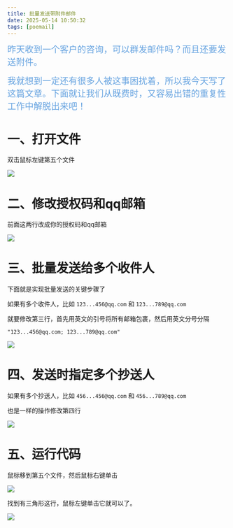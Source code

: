 ```yaml
---
title: 批量发送带附件邮件
date: 2025-05-14 10:50:32
tags: [poemail]
---
```


<span style="font-size:20px;"><span style="color:#66a3e0;">昨天收到一个客户的咨询，可以群发邮件吗？而且还要发送附件。 </span></span>

<span style="font-size:20px;"><span style="color:#66a3e0;">我就想到一定还有很多人被这事困扰着，所以我今天写了这篇文章。下面就让我们从既费时，又容易出错的重复性工作中解脱出来吧！ </span></span>


#  一、打开文件
双击鼠标左键第五个文件

![](https://raw.gitcode.com/yaaakaaang/pic/raw/main/1747191490267.jpg)

#  二、修改授权码和qq邮箱

前面这两行改成你的授权码和qq邮箱

![](https://raw.gitcode.com/yaaakaaang/pic/raw/main/1747191574272.jpg)

#  三、批量发送给多个收件人

下面就是实现批量发送的关键步骤了

如果有多个收件人，比如 `123...456@qq.com` 和 `123...789@qq.com`

就要修改第三行，首先用英文的引号将所有邮箱包裹，然后用英文分号分隔

`"123...456@qq.com; 123...789@qq.com"`

![](https://raw.gitcode.com/yaaakaaang/pic/raw/main/1747192704157.jpg)

#  四、发送时指定多个抄送人

如果有多个抄送人，比如 `456...456@qq.com` 和 `456...789@qq.com`

也是一样的操作修改第四行

![](https://raw.gitcode.com/yaaakaaang/pic/raw/main/1747192940607.png)

#  五、运行代码

鼠标移到第五个文件，然后鼠标右键单击

![](https://raw.gitcode.com/yaaakaaang/pic/raw/main/1747193030052.jpg)

找到有三角形这行，鼠标左键单击它就可以了。

![](https://raw.gitcode.com/yaaakaaang/pic/raw/main/1747193113909.jpg)
